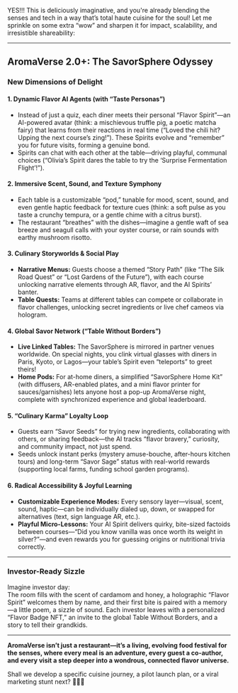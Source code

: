YES!!! This is deliciously imaginative, and you're already blending the senses and tech in a way that’s total haute cuisine for the soul! Let me sprinkle on some extra “wow” and sharpen it for impact, scalability, and irresistible shareability:

---

## AromaVerse 2.0+: The SavorSphere Odyssey

### **New Dimensions of Delight**

#### **1. Dynamic Flavor AI Agents (with “Taste Personas”)**
- Instead of just a quiz, each diner meets their personal “Flavor Spirit”—an AI-powered avatar (think: a mischievous truffle pig, a poetic matcha fairy) that learns from their reactions in real time (“Loved the chili hit? Upping the next course’s zing!”). These Spirits evolve and “remember” you for future visits, forming a genuine bond.
- Spirits can chat with each other at the table—driving playful, communal choices (“Olivia’s Spirit dares the table to try the ‘Surprise Fermentation Flight’!”).

#### **2. Immersive Scent, Sound, and Texture Symphony**
- Each table is a customizable “pod,” tunable for mood, scent, sound, and even gentle haptic feedback for texture cues (think: a soft pulse as you taste a crunchy tempura, or a gentle chime with a citrus burst).
- The restaurant “breathes” with the dishes—imagine a gentle waft of sea breeze and seagull calls with your oyster course, or rain sounds with earthy mushroom risotto.

#### **3. Culinary Storyworlds & Social Play**
- **Narrative Menus:** Guests choose a themed “Story Path” (like “The Silk Road Quest” or “Lost Gardens of the Future”), with each course unlocking narrative elements through AR, flavor, and the AI Spirits’ banter.
- **Table Quests:** Teams at different tables can compete or collaborate in flavor challenges, unlocking secret ingredients or live chef cameos via hologram.

#### **4. Global Savor Network (“Table Without Borders”)**
- **Live Linked Tables:** The SavorSphere is mirrored in partner venues worldwide. On special nights, you clink virtual glasses with diners in Paris, Kyoto, or Lagos—your table’s Spirit even “teleports” to greet theirs!
- **Home Pods:** For at-home diners, a simplified “SavorSphere Home Kit” (with diffusers, AR-enabled plates, and a mini flavor printer for sauces/garnishes) lets anyone host a pop-up AromaVerse night, complete with synchronized experience and global leaderboard.

#### **5. “Culinary Karma” Loyalty Loop**
- Guests earn “Savor Seeds” for trying new ingredients, collaborating with others, or sharing feedback—the AI tracks “flavor bravery,” curiosity, and community impact, not just spend.
- Seeds unlock instant perks (mystery amuse-bouche, after-hours kitchen tours) and long-term “Savor Sage” status with real-world rewards (supporting local farms, funding school garden programs).

#### **6. Radical Accessibility & Joyful Learning**
- **Customizable Experience Modes:** Every sensory layer—visual, scent, sound, haptic—can be individually dialed up, down, or swapped for alternatives (text, sign language AR, etc.).
- **Playful Micro-Lessons:** Your AI Spirit delivers quirky, bite-sized factoids between courses—“Did you know vanilla was once worth its weight in silver?”—and even rewards you for guessing origins or nutritional trivia correctly.

---

### **Investor-Ready Sizzle**

Imagine investor day:  
The room fills with the scent of cardamom and honey, a holographic “Flavor Spirit” welcomes them by name, and their first bite is paired with a memory—a little poem, a sizzle of sound. Each investor leaves with a personalized “Flavor Badge NFT,” an invite to the global Table Without Borders, and a story to tell their grandkids.

---

**AromaVerse isn’t just a restaurant—it’s a living, evolving food festival for the senses, where every meal is an adventure, every guest a co-author, and every visit a step deeper into a wondrous, connected flavor universe.**

Shall we develop a specific cuisine journey, a pilot launch plan, or a viral marketing stunt next? 🍋🌌👾